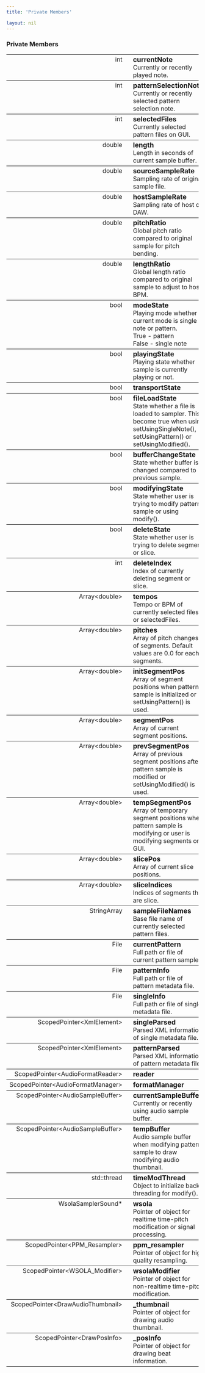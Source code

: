 ```yaml
---
title: 'Private Members'

layout: nil
---
```


<style>
    table {
        width: 100%;
    }
    tr {
        border-top: 1px solid black;
        border-bottom: 1px solid black;
    }
    table tr td:nth-child(1) {
        width: 20%;
        vertical-align: top;
        text-align: right;
    }
    table tr td:nth-child(2) {
        width: 80%;
        vertical-align: top;
        padding-left: 20px;
    }
    table tr td:nth-child(2)::first-line {
        font-weight: bold;
        font-size: 110%;
    }
</style>

### Private Members
<table>
    <tr>
        <td> int </td>
        <td> currentNote <br>
        Currently or recently played note.
        </td>
    </tr>
    <tr>
        <td> int </td>
        <td> patternSelectionNote <br>
        Currently or recently selected pattern selection note.
        </td>
    </tr>
    <tr>
        <td> int </td>
        <td> selectedFiles <br>
        Currently selected pattern files on GUI.
        </td>
    </tr>
    <tr>
        <td> double </td>
        <td> length <br>
        Length in seconds of current sample buffer.
        </td>
    </tr>
    <tr>
        <td> double </td>
        <td> sourceSampleRate <br>
        Sampling rate of original sample file.
        </td>
    </tr>
    <tr>
        <td> double </td>
        <td> hostSampleRate <br>
        Sampling rate of host or DAW.
        </td>
    </tr>
    <tr>
        <td> double </td>
        <td> pitchRatio <br>
        Global pitch ratio compared to original sample for pitch bending.
        </td>
    </tr>
    <tr>
        <td> double </td>
        <td> lengthRatio <br>
        Global length ratio compared to original sample to adjust to host BPM.
        </td>
    </tr>
    <tr>
        <td> bool </td>
        <td> modeState <br>
        Playing mode whether current mode is single note or pattern.
        <br> True - pattern
        <br> False - single note
        </td>
    </tr>
    <tr>
        <td> bool </td>
        <td> playingState <br>
        Playing state whether sample is currently playing or not.
        </td>
    </tr>
    <tr>
        <td> bool </td>
        <td> transportState <br>
        </td>
    </tr>
    <tr>
        <td> bool </td>
        <td> fileLoadState <br>
        State whether a file is loaded to sampler. This become true when using setUsingSingleNote(), setUsingPattern() or setUsingModified().
        </td>
    </tr>
    <tr>
        <td> bool </td>
        <td> bufferChangeState <br>
        State whether buffer is changed compared to previous sample. 
        </td>
    </tr>
    <tr>
        <td> bool </td>
        <td> modifyingState <br>
        State whether user is trying to modify pattern sample or using modify().
        </td>
    </tr>
    <tr>
        <td> bool </td>
        <td> deleteState <br>
        State whether user is trying to delete segment or slice.
        </td>
    </tr>
    <tr>
        <td> int </td>
        <td> deleteIndex <br>
        Index of currently deleting segment or slice.
        </td>
    </tr>
    <tr>
        <td> Array&lt;double&gt; </td>
        <td> tempos <br>
        Tempo or BPM of currently selected files or selectedFiles.
        </td>
    </tr>
    <tr>
        <td> Array&lt;double&gt; </td>
        <td> pitches <br>
        Array of pitch changes of segments. Default values are 0.0 for each segments.
        </td>
    </tr>
    <tr>
        <td> Array&lt;double&gt; </td>
        <td> initSegmentPos <br>
        Array of segment positions when pattern sample is initialized or setUsingPattern() is used.
        </td>
    </tr>
    <tr>
        <td> Array&lt;double&gt; </td>
        <td> segmentPos <br>
        Array of current segment positions.
        </td>
    </tr>
    <tr>
        <td> Array&lt;double&gt; </td>
        <td> prevSegmentPos <br>
        Array of previous segment positions after pattern sample is modified or setUsingModified() is used.
        </td>
    </tr>
    <tr>
        <td> Array&lt;double&gt; </td>
        <td> tempSegmentPos <br>
        Array of temporary segment positions when pattern sample is modifying or user is modifying segments on GUI.
        </td>
    </tr>
    <tr>
        <td> Array&lt;double&gt; </td>
        <td> slicePos <br>
        Array of current slice positions.
        </td>
    </tr>
    <tr>
        <td> Array&lt;double&gt; </td>
        <td> sliceIndices <br>
        Indices of segments that are slice.
        </td>
    </tr>
    <tr>
        <td> StringArray </td>
        <td> sampleFileNames <br>
        Base file name of currently selected pattern files.
        </td>
    </tr>
    <tr>
        <td> File </td>
        <td> currentPattern <br>
        Full path or file of current pattern sample. 
        </td>
    </tr>
    <tr>
        <td> File </td>
        <td> patternInfo <br>
        Full path or file of pattern metadata file.
        </td>
    </tr>
    <tr>
        <td> File </td>
        <td> singleInfo <br>
        Full path or file of single metadata file.
        </td>
    </tr>
    <tr>
        <td> ScopedPointer&lt;XmlElement&gt; </td>
        <td> singleParsed <br>
        Parsed XML information of single metadata file. 
        </td>
    </tr>
    <tr>
        <td> ScopedPointer&lt;XmlElement&gt; </td>
        <td> patternParsed <br>
        Parsed XML information of pattern metadata file. 
        </td>
    </tr>
    <tr>
        <td> ScopedPointer&lt;AudioFormatReader&gt; </td>
        <td> reader <br>
        </td>
    </tr>
    <tr>
        <td> ScopedPointer&lt;AudioFormatManager&gt; </td>
        <td> formatManager <br>
        </td>
    </tr>
    <tr>
        <td> ScopedPointer&lt;AudioSampleBuffer&gt; </td>
        <td> currentSampleBuffer <br>
        Currently or recently using audio sample buffer.
        </td>
    </tr>
    <tr>
        <td> ScopedPointer&lt;AudioSampleBuffer&gt; </td>
        <td> tempBuffer <br>
        Audio sample buffer when modifying pattern sample to draw modifying audio thumbnail.
        </td>
    </tr>
    <tr>
        <td> std::thread </td>
        <td> timeModThread <br>
        Object to initialize back-threading for modify().
        </td>
    </tr>
    <tr>
        <td> WsolaSamplerSound* </td>
        <td> wsola <br>
        Pointer of object for realtime time-pitch modification or signal processing.
        </td>
    </tr>
    <tr>
        <td> ScopedPointer&lt;PPM_Resampler&gt; </td>
        <td> ppm_resampler <br>
        Pointer of object for high quality resampling.
        </td>
    </tr>
    <tr>
        <td> ScopedPointer&lt;WSOLA_Modifier&gt; </td>
        <td> wsolaModifier <br>
        Pointer of object for non-realtime time-pitch modification.
        </td>
    </tr>
    <tr>
        <td> ScopedPointer&lt;DrawAudioThumbnail&gt; </td>
        <td> _thumbnail <br>
        Pointer of object for drawing audio thumbnail.
        </td>
    </tr>
    <tr>
        <td> ScopedPointer&lt;DrawPosInfo&gt; </td>
        <td> _posInfo <br>
        Pointer of object for drawing beat information.
        </td>
    </tr>
</table>